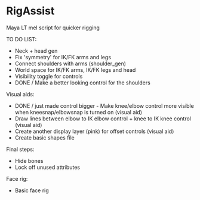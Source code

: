 # RigAssist
Maya LT mel script for quicker rigging

TO DO LIST:
- Neck + head gen
- Fix 'symmetry' for IK/FK arms and legs
- Connect shoulders with arms (shoulder_gen)
- World space for IK/FK arms, IK/FK legs and head
- Visibility toggle for controls
- DONE / Make a better looking control for the shoulders 

Visual aids:
- DONE / just made control bigger - Make knee/elbow control more visible when kneesnap/elbowsnap is turned on (visual aid)
- Draw lines between elbow to IK elbow control + knee to IK knee control (visual aid)
- Create another display layer (pink) for offset controls (visual aid)
- Create basic shapes file

Final steps:
- Hide bones
- Lock off unused attributes

Face rig:
- Basic face rig
